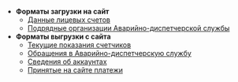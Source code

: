 * **Форматы загрузки на сайт**
  * [Данные лицевых счетов](07_Загрузка_данных_лицевых_счетов_(import-accounts).md)
  * [Подрядные организации Аварийно-диспетчерской службы](08_Загрузка_подрядных_организации_(import-tickets-org).md)
* **Форматы выгрузки с сайта**
  * [Текущие показания счетчиков](04_Выгрузка_показаний_счетчиков_(export-meters).md)
  * [Обращения в Аварийно-диспетчерскую службу](06_Выгрузка_обращений_в_АДС_(export-tickets).md)
  * [Сведения об аккаунтах](03_Выгрузка_сведений_об_аккаунтах_(export-accexistence).md)
  * [Принятые на сайте платежи](05_Выгрузка_платежей_(export-payments).md)